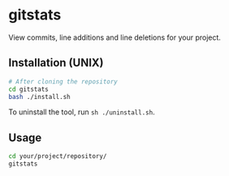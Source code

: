 # gitstats

View commits, line additions and line deletions for your project.

## Installation (UNIX)

```bash
# After cloning the repository
cd gitstats
bash ./install.sh 
```

To uninstall the tool, run `sh ./uninstall.sh`.

## Usage

```bash
cd your/project/repository/
gitstats
```